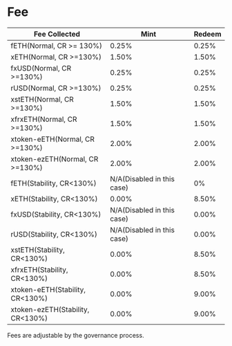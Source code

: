 # Fee

<table><thead><tr><th width="278">Fee Collected </th><th width="239">Mint</th><th>Redeem</th></tr></thead><tbody><tr><td>fETH(Normal, CR >= 130%)</td><td>0.25%</td><td>0.25%</td></tr><tr><td>xETH(Normal, CR >=130%)</td><td>1.50%</td><td>1.50%</td></tr><tr><td>fxUSD(Normal, CR >=130%)</td><td>0.25%</td><td>0.25%</td></tr><tr><td>rUSD(Normal, CR >=130%)</td><td>0.25%</td><td>0.25%</td></tr><tr><td>xstETH(Normal, CR >=130%)</td><td>1.50%</td><td>1.50%</td></tr><tr><td>xfrxETH(Normal, CR >=130%)</td><td>1.50%</td><td>1.50%</td></tr><tr><td>xtoken-eETH(Normal, CR >=130%)</td><td>2.00%</td><td>2.00%</td></tr><tr><td>xtoken-ezETH(Normal, CR >=130%)</td><td>2.00%</td><td>2.00%</td></tr><tr><td>fETH(Stability, CR&#x3C;130%)</td><td>N/A(Disabled in this case)</td><td>0%</td></tr><tr><td>xETH(Stability, CR&#x3C;130%)</td><td>0.00%</td><td>8.50%</td></tr><tr><td>fxUSD(Stability, CR&#x3C;130%)</td><td>N/A(Disabled in this case)</td><td>0.00%</td></tr><tr><td>rUSD(Stability, CR&#x3C;130%)</td><td>N/A(Disabled in this case)</td><td>0.00%</td></tr><tr><td>xstETH(Stability, CR&#x3C;130%)</td><td>0.00%</td><td>8.50%</td></tr><tr><td>xfrxETH(Stability, CR&#x3C;130%)</td><td>0.00%</td><td>8.50%</td></tr><tr><td>xtoken-eETH(Stability, CR&#x3C;130%)</td><td>0.00%</td><td>9.00%</td></tr><tr><td>xtoken-ezETH(Stability, CR&#x3C;130%)</td><td>0.00%</td><td>9.00%</td></tr></tbody></table>

Fees are adjustable by the governance process.
